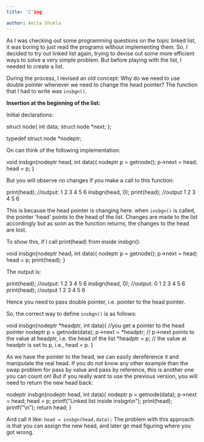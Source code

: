 ```yaml
---
title: 'C'ing

author: Amita Shukla
---
```



As I was checking out some programming questions on the topic linked list, it was boring to just read the programs without implementing them. 
So, I decided to try out linked list again, trying to devise out some more efficient ways to solve a very simple problem. 
But before playing with the list, I needed to create a list. 
 
During the process, I revised an old concept: 
Why do we need to use double pointer whenever we need to change the head pointer? 
The function that I had to write was `insbgn()`. 
 
**Insertion at the beginning of the list:** 
 
Initial declarations: 


 struct node{ 
 int data; 
 struct node *next; 
 }; 
 
 typedef struct node *nodeptr; 

 
On can think of the following implementation: 


 void insbgn(nodeptr head, int data){ 
 nodeptr p = getnode(); 
 p->next = head; 
 head = p; 
 } 

 
But you will observe no changes if you make a call to this function: 


 print(head); //output: 1 2 3 4 5 6 
 insbgn(head, 0); 
 print(head); //output 1 2 3 4 5 6 

 
This is because the head pointer is changing here. 
when `insbgn()` is called, 
the pointer 'head' points to the head of the list. 
Changes are made to the list accordingly but as soon as the function returns, the changes to the head are lost. 
 
To show this, if I call print(head) from inside insbgn(): 


 void insbgn(nodeptr head, int data){ 
 nodeptr p = getnode(); 
 p->next = head; 
 head = p; 
 print(head); 
 } 

 
The output is: 
 


 print(head); //output: 1 2 3 4 5 6 
 insbgn(head, 0); //output: 0 1 2 3 4 5 6 
 print(head); //output 1 2 3 4 5 6 

 
Hence you need to pass double pointer, i.e. pointer to the head pointer. 
 
So, the correct way to define `insbgn()` is as follows: 
 


 void insbgn(nodeptr *headptr, int data){ //you get a pointer to the head pointer 
 nodeptr p = getnode(data); 
 p->next = *headptr; // p->next points to the value at headptr, i.e. the head of the list 
 *headptr = p; // the value at headptr is set to p, i.e., head = p. 
 } 

 
As we have the pointer to the head, we can easily dereference it and manipulate the real head. 
If you do not know any other example than the swap problem for pass by value and pass by reference, this is another one you can count on! 
But if you really want to use the previous version, you will need to return the new head back: 
 


 nodeptr insbgn(nodeptr head, int data){ 
 nodeptr p = getnode(data); 
 p->next = head; head = p; 
 printf(\"Linked list inside insbgn\n\"); 
 print(head); 
 printf(\"\n\"); 
 return head; 
 } 

 
And call it like: 
`head = insbgn(head,data);` 
The problem with this approach is that you can assign the new head, and later go mad figuring where you got wrong.

